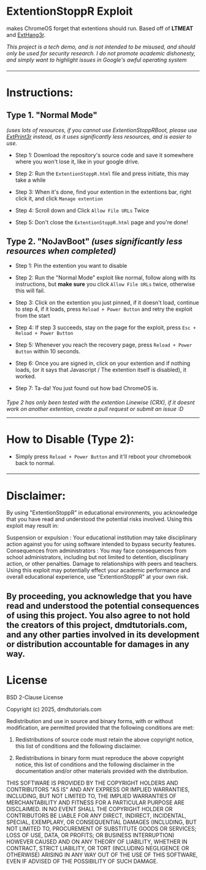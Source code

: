 # ExtentionStoppR Exploit
makes ChromeOS forget that extentions should run.
Based off of **LTMEAT** and [ExtHang3r](https://github.com/Blobby-Boi/ExtHang3r). 

*This project is a tech demo, and is not intended to be misused, and should only be used for security research. I do not promote academic dishonesty, and simply want to highlight issues in Google's awful operating system*
####  
----------------------------------------
# Instructions:

## Type 1. "Normal Mode" 
*(uses lots of resources, if you cannot use ExtentionStoppRBoot, please use [ExtPrint3r](https://github.com/Blobby-Boi/ExtPrint3r) instead, as it uses significantly less resources, and is easier to use.*
* Step 1: Download the repository's source code and save it somewhere where you won't lose it, like in your google drive.

* Step 2: Run the `ExtentionStoppR.html` file and press initiate, this may take a while

* Step 3: When it's done, find your extention in the extentions bar, right click it, and click `Manage extention`

* Step 4: Scroll down and Click `Allow File URLs` Twice

* Step 5: Don't close the `ExtentionStoppR.html` page and you're done!
  
## Type 2. "NoJavBoot" *(uses significantly less resources when completed)*

* Step 1: Pin the extention you want to disable

* Step 2: Run the "Normal Mode" exploit like normal, follow along with its instructions, but **make sure** you click `Allow File URLs` twice, otherwise this will fail.

* Step 3: Click on the extention you just pinned, if it doesn't load, continue to step 4, if it loads, press `Reload + Power Button` and retry the exploit from the start

* Step 4: If step 3 succeeds, stay on the page for the exploit, press ` Esc + Reload + Power Button `

* Step 5: Whenever you reach the recovery page, press ` Reload + Power Button ` within 10 seconds.

* Step 6: Once you are signed in, click on your extention and if nothing loads, (or it says that Javascript / The extention itself is disabled), it worked.

* Step 7: Ta-da! You just found out how bad ChromeOS is.

#### 

*Type 2 has only been tested with the extention Linewise (CRX), if it doesnt work on another extention, create a pull request or submit an issue :D*
 
-------
# How to Disable (Type 2):
- Simply press `Reload + Power Button` and it'll reboot your chromebook back to normal.
#### 
--------
# Disclaimer:

By using "ExtentionStoppR" in educational environments, you acknowledge that you have read and understood the potential risks involved. Using this exploit may result in:

Suspension or expulsion : Your educational institution may take disciplinary action against you for using software intended to bypass security features.
Consequences from administrators : You may face consequences from school administrators, including but not limited to detention, disciplinary action, or other penalties.
Damage to relationships with peers and teachers. Using this exploit may potentially effect your academic performance and overall educational experience, use "ExtentionStoppR" at your own risk.

By proceeding, you acknowledge that you have read and understood the potential consequences of using this project. You also agree to not hold the creators of this project, dmdtutorials.com, and any other parties involved in its development or distribution accountable for damages in any way.
-----------------
# License
BSD 2-Clause License

Copyright (c) 2025, dmdtutorials.com

Redistribution and use in source and binary forms, with or without
modification, are permitted provided that the following conditions are met:

1. Redistributions of source code must retain the above copyright notice, this
   list of conditions and the following disclaimer.

2. Redistributions in binary form must reproduce the above copyright notice,
   this list of conditions and the following disclaimer in the documentation
   and/or other materials provided with the distribution.

THIS SOFTWARE IS PROVIDED BY THE COPYRIGHT HOLDERS AND CONTRIBUTORS "AS IS"
AND ANY EXPRESS OR IMPLIED WARRANTIES, INCLUDING, BUT NOT LIMITED TO, THE
IMPLIED WARRANTIES OF MERCHANTABILITY AND FITNESS FOR A PARTICULAR PURPOSE ARE
DISCLAIMED. IN NO EVENT SHALL THE COPYRIGHT HOLDER OR CONTRIBUTORS BE LIABLE
FOR ANY DIRECT, INDIRECT, INCIDENTAL, SPECIAL, EXEMPLARY, OR CONSEQUENTIAL
DAMAGES (INCLUDING, BUT NOT LIMITED TO, PROCUREMENT OF SUBSTITUTE GOODS OR
SERVICES; LOSS OF USE, DATA, OR PROFITS; OR BUSINESS INTERRUPTION) HOWEVER
CAUSED AND ON ANY THEORY OF LIABILITY, WHETHER IN CONTRACT, STRICT LIABILITY,
OR TORT (INCLUDING NEGLIGENCE OR OTHERWISE) ARISING IN ANY WAY OUT OF THE USE
OF THIS SOFTWARE, EVEN IF ADVISED OF THE POSSIBILITY OF SUCH DAMAGE.

